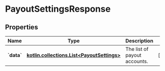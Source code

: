 
# PayoutSettingsResponse

## Properties
Name | Type | Description | Notes
------------ | ------------- | ------------- | -------------
**&#x60;data&#x60;** | [**kotlin.collections.List&lt;PayoutSettings&gt;**](PayoutSettings.md) | The list of payout accounts. |  [optional]



